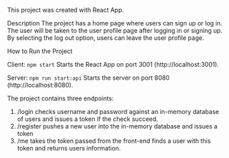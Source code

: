 This project was created with React App.

Description
The project has a home page where users can sign up or log in. The user will be taken to the user profile page after logging in or signing up. By selecting the log out option, users can leave the user profile page.

How to Run the Project

Client:
`npm start`
Starts the React App on port 3001 (http://localhost:3001).

Server:
`npm run start:api`
Starts the server on port 8080 (http://localhost:8080).

The project contains three endpoints:
1. /login checks username and password against an in-memory database of users and issues a token if the check succeed.
2. /register pushes a new user into the in-memory database and issues a token
3. /me takes the token passed from the front-end finds a user with this token and returns users 
information.

